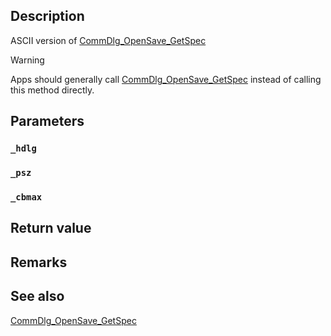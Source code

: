 ## Description

ASCII version of [CommDlg_OpenSave_GetSpec](https://docs.microsoft.com/windows/win32/dlgbox/cdm-getspec)

> [!WARNING]
> Apps should generally call [CommDlg_OpenSave_GetSpec](https://docs.microsoft.com/windows/win32/dlgbox/cdm-getspec) instead of calling this method directly.

## Parameters

### `_hdlg`

### `_psz`

### `_cbmax`

## Return value

## Remarks

## See also

[CommDlg_OpenSave_GetSpec](https://docs.microsoft.com/windows/win32/dlgbox/cdm-getspec)